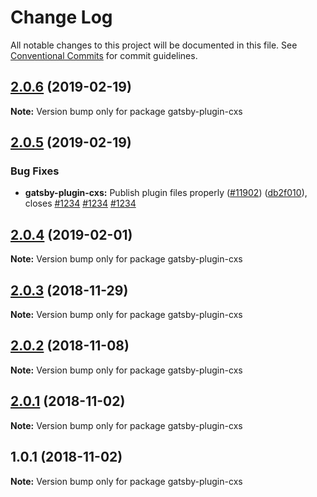 # Change Log

All notable changes to this project will be documented in this file.
See [Conventional Commits](https://conventionalcommits.org) for commit guidelines.

## [2.0.6](https://github.com/gatsbyjs/gatsby/tree/master/packages/gatsby-plugin-cxs/compare/gatsby-plugin-cxs@2.0.5...gatsby-plugin-cxs@2.0.6) (2019-02-19)

**Note:** Version bump only for package gatsby-plugin-cxs

## [2.0.5](https://github.com/gatsbyjs/gatsby/tree/master/packages/gatsby-plugin-cxs/compare/gatsby-plugin-cxs@2.0.4...gatsby-plugin-cxs@2.0.5) (2019-02-19)

### Bug Fixes

- **gatsby-plugin-cxs:** Publish plugin files properly ([#11902](https://github.com/gatsbyjs/gatsby/tree/master/packages/gatsby-plugin-cxs/issues/11902)) ([db2f010](https://github.com/gatsbyjs/gatsby/tree/master/packages/gatsby-plugin-cxs/commit/db2f010)), closes [#1234](https://github.com/gatsbyjs/gatsby/tree/master/packages/gatsby-plugin-cxs/issues/1234) [#1234](https://github.com/gatsbyjs/gatsby/tree/master/packages/gatsby-plugin-cxs/issues/1234) [#1234](https://github.com/gatsbyjs/gatsby/tree/master/packages/gatsby-plugin-cxs/issues/1234)

## [2.0.4](https://github.com/gatsbyjs/gatsby/tree/master/packages/gatsby-plugin-cxs/compare/gatsby-plugin-cxs@2.0.3...gatsby-plugin-cxs@2.0.4) (2019-02-01)

**Note:** Version bump only for package gatsby-plugin-cxs

<a name="2.0.3"></a>

## [2.0.3](https://github.com/gatsbyjs/gatsby/tree/master/packages/gatsby-plugin-cxs/compare/gatsby-plugin-cxs@2.0.2...gatsby-plugin-cxs@2.0.3) (2018-11-29)

**Note:** Version bump only for package gatsby-plugin-cxs

<a name="2.0.2"></a>

## [2.0.2](https://github.com/gatsbyjs/gatsby/tree/master/packages/gatsby-plugin-cxs/compare/gatsby-plugin-cxs@2.0.1...gatsby-plugin-cxs@2.0.2) (2018-11-08)

**Note:** Version bump only for package gatsby-plugin-cxs

<a name="2.0.1"></a>

## [2.0.1](https://github.com/gatsbyjs/gatsby/tree/master/packages/gatsby-plugin-cxs/compare/gatsby-plugin-cxs@1.0.1...gatsby-plugin-cxs@2.0.1) (2018-11-02)

**Note:** Version bump only for package gatsby-plugin-cxs

<a name="1.0.1"></a>

## 1.0.1 (2018-11-02)

**Note:** Version bump only for package gatsby-plugin-cxs
